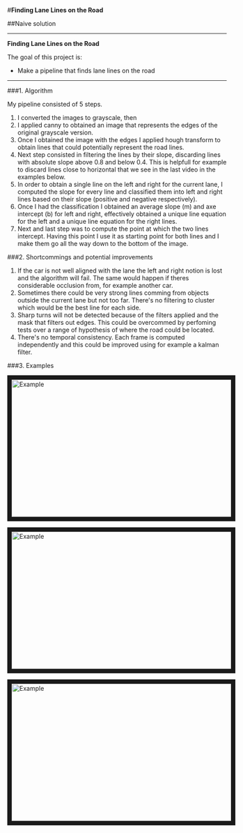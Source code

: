 #**Finding Lane Lines on the Road** 

##Naive solution

---

**Finding Lane Lines on the Road**

The goal of this project is:
* Make a pipeline that finds lane lines on the road

[//]: # (Image References)

[image1]: ./examples/grayscale.jpg "Grayscale"

---

###1. Algorithm

My pipeline consisted of 5 steps. 
1. I converted the images to grayscale, then 
2. I applied canny to obtained an image that represents the edges of the original grayscale version.
3. Once I obtained the image with the edges I applied hough transform to obtain lines that could potentially represent the road lines. 
4. Next step consisted in filtering the lines by their slope, discarding lines with absolute slope above 0.8 and below 0.4. This is helpfull for example to discard lines close to horizontal that we see in the last video in the examples below.
5. In order to obtain a single line on the left and right for the current lane, I computed the slope for every line and classified them into left and right lines based on their slope (positive and negative respectively). 
6. Once I had the classification I obtained an average slope (m) and axe intercept (b) for left and right, effectively obtained a unique line equation for the left and a unique line equation for the right lines. 
7. Next and last step was to compute the point at which the two lines intercept. Having this point I use it as starting point for both lines and I make them go all the way down to the bottom of the image.

###2. Shortcommings and potential improvements

1. If the car is not well aligned with the lane the left and right notion is lost and the algorithm will fail. The same would happen if theres considerable occlusion from, for example another car.
2. Sometimes there could be very strong lines comming from objects outside the current lane but not too far. There's no filtering to cluster which would be the best line for each side.
3. Sharp turns will not be detected because of the filters applied and the mask that filters out edges. This could be overcommed by perfoming tests over a range of hypothesis of where the road could be located.
4. There's no temporal consistency. Each frame is computed independently and this could be improved using for example a kalman filter.

###3. Examples

<a href="http://www.youtube.com/watch?feature=player_embedded&v=S2I5_z0kKNs
" target="_blank"><img src="http://img.youtube.com/vi/S2I5_z0kKNs/0.jpg" 
alt="Example" width="560" height="315" border="10" /></a> 

<a href="http://www.youtube.com/watch?feature=player_embedded&v=2gmweqgOWqU
" target="_blank"><img src="http://img.youtube.com/vi/2gmweqgOWqU/0.jpg" 
alt="Example" width="560" height="315" border="10" /></a>

<a href="http://www.youtube.com/watch?feature=player_embedded&v=iaHEdL_aJRo
" target="_blank"><img src="http://img.youtube.com/vi/iaHEdL_aJRo/0.jpg" 
alt="Example" width="560" height="315" border="10" /></a>


